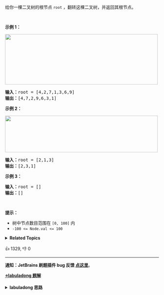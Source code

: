 <p>给你一棵二叉树的根节点 <code>root</code> ，翻转这棵二叉树，并返回其根节点。</p>

<p>&nbsp;</p>

<p><strong>示例 1：</strong></p>

<p><img alt="" src="https://assets.leetcode.com/uploads/2021/03/14/invert1-tree.jpg" style="height: 165px; width: 500px;" /></p>

<pre>
<strong>输入：</strong>root = [4,2,7,1,3,6,9]
<strong>输出：</strong>[4,7,2,9,6,3,1]
</pre>

<p><strong>示例 2：</strong></p>

<p><img alt="" src="https://assets.leetcode.com/uploads/2021/03/14/invert2-tree.jpg" style="width: 500px; height: 120px;" /></p>

<pre>
<strong>输入：</strong>root = [2,1,3]
<strong>输出：</strong>[2,3,1]
</pre>

<p><strong>示例 3：</strong></p>

<pre>
<strong>输入：</strong>root = []
<strong>输出：</strong>[]
</pre>

<p>&nbsp;</p>

<p><strong>提示：</strong></p>

<ul>
	<li>树中节点数目范围在 <code>[0, 100]</code> 内</li>
	<li><code>-100 &lt;= Node.val &lt;= 100</code></li>
</ul>
<details><summary><strong>Related Topics</strong></summary>树 | 深度优先搜索 | 广度优先搜索 | 二叉树</details><br>

<div>👍 1329, 👎 0</div>

<div id="labuladong"><hr>

**通知：JetBrains 刷题插件 bug 反馈 [点这里](https://github.com/labuladong/fucking-algorithm/discussions/939)**。



<p><strong><a href="https://labuladong.github.io/article?qno=226" target="_blank">⭐️labuladong 题解</a></strong></p>
<details><summary><strong>labuladong 思路</strong></summary>

## 基本思路

前文 [手把手刷二叉树总结篇](https://labuladong.github.io/article/fname.html?fname=二叉树总结) 说过二叉树的递归分为「遍历」和「分解问题」两种思维模式，这道题可以同时使用两种思维模式。

如何翻转二叉树？其实就是把二叉树上的每个节点的左右子节点都交换一下，我同时给出两种思维模式下的解法供你对比。

**详细题解：[东哥带你刷二叉树（思路篇）](https://labuladong.github.io/article/fname.html?fname=二叉树系列1)**

**标签：[二叉树](https://mp.weixin.qq.com/mp/appmsgalbum?__biz=MzAxODQxMDM0Mw==&action=getalbum&album_id=2121994699837177859)，[数据结构](https://mp.weixin.qq.com/mp/appmsgalbum?__biz=MzAxODQxMDM0Mw==&action=getalbum&album_id=1318892385270808576)**

## 解法代码

```java
// 「遍历」的思路
class Solution {
    // 主函数
    public TreeNode invertTree(TreeNode root) {
        // 遍历二叉树，交换每个节点的子节点
        traverse(root);
        return root;
    }

    // 二叉树遍历函数
    void traverse(TreeNode root) {
        if (root == null) {
            return;
        }

        /**** 前序位置 ****/
        // 每一个节点需要做的事就是交换它的左右子节点
        TreeNode tmp = root.left;
        root.left = root.right;
        root.right = tmp;

        // 遍历框架，去遍历左右子树的节点
        traverse(root.left);
        traverse(root.right);
    }
}

// 「分解问题」的思路
class Solution2 {
    // 定义：将以 root 为根的这棵二叉树翻转，返回翻转后的二叉树的根节点
    TreeNode invertTree(TreeNode root) {
        if (root == null) {
            return null;
        }
        // 利用函数定义，先翻转左右子树
        TreeNode left = invertTree(root.left);
        TreeNode right = invertTree(root.right);

        // 然后交换左右子节点
        root.left = right;
        root.right = left;

        // 和定义逻辑自恰：以 root 为根的这棵二叉树已经被翻转，返回 root
        return root;
    }
}
```

**类似题目**：
  - [114. 二叉树展开为链表 🟠](/problems/flatten-binary-tree-to-linked-list)
  - [116. 填充每个节点的下一个右侧节点指针 🟠](/problems/populating-next-right-pointers-in-each-node)
  - [剑指 Offer 27. 二叉树的镜像 🟢](/problems/er-cha-shu-de-jing-xiang-lcof)

</details>
</div>



